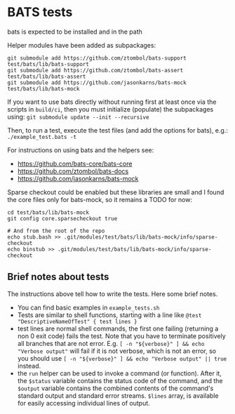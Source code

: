 <!--
SPDX-FileCopyrightText: 2009 Fermi Research Alliance, LLC
SPDX-License-Identifier: Apache-2.0
-->

# BATS tests

bats is expected to be installed and in the path

Helper modules have been added as subpackages:
```
git submodule add https://github.com/ztombol/bats-support test/bats/lib/bats-support
git submodule add https://github.com/ztombol/bats-assert test/bats/lib/bats-assert
git submodule add https://github.com/jasonkarns/bats-mock test/bats/lib/bats-mock
```
If you want to use bats directly without running first at least once via the scripts in `build/ci`, then you must 
initialize (populate) the subpackages using:
```git submodule update --init --recursive```

Then, to run a test, execute the test files (and add the options for bats), e.g.:
```./example_test.bats -t```

For instructions on using bats and the helpers see:
* https://github.com/bats-core/bats-core
* https://github.com/ztombol/bats-docs
* https://github.com/jasonkarns/bats-mock

Sparse checkout could be enabled but these libraries are small and I found the core files only for bats-mock, so it remains a TODO for now:
```
cd test/bats/lib/bats-mock
git config core.sparsecheckout true

# And from the root of the repo
echo stub.bash >> .git/modules/test/bats/lib/bats-mock/info/sparse-checkout
echo binstub >> .git/modules/test/bats/lib/bats-mock/info/sparse-checkout
```

## Brief notes about tests

The instructions above tell how to write the tests.
Here some brief notes.
* You can find basic examples in `example_tests.sh`
* Tests are similar to shell functions, starting with a line like
`@test "DescriptiveNameOfTest" { test lines }`
* test lines are normal shell commands, the first one failing (returning a non 0 exit code) fails the test. 
Note that you have to terminate positively all branches that are not error. 
E.g. `[ -n "${verbose}" ] && echo "Verbose output"` will fail if it is not verbose, which is not an error, so you should use 
  `[ -n "${verbose}" ] && echo "Verbose output" || true` instead. 
* the `run` helper can be used to invoke a command (or function). 
After it, the `$status` variable contains the status code of the command, 
and the `$output` variable contains the combined contents of the command's standard 
output and standard error streams. `$lines` array, is available for easily accessing individual lines of output.


